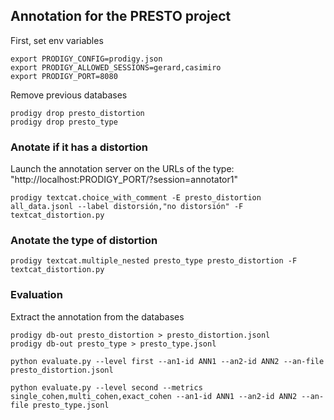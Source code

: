
## Annotation for the PRESTO project

First, set env variables

```
export PRODIGY_CONFIG=prodigy.json
export PRODIGY_ALLOWED_SESSIONS=gerard,casimiro
export PRODIGY_PORT=8080
```

Remove previous databases 

```
prodigy drop presto_distortion
prodigy drop presto_type
```
### Anotate if it has a distortion
Launch the annotation server on the URLs of the type: "http://localhost:PRODIGY_PORT/?session=annotator1"
```
prodigy textcat.choice_with_comment -E presto_distortion all_data.jsonl --label distorsión,"no distorsión" -F textcat_distortion.py
```
### Anotate the type of distortion

```
prodigy textcat.multiple_nested presto_type presto_distortion -F textcat_distortion.py
```

### Evaluation
Extract the annotation from the databases

```
prodigy db-out presto_distortion > presto_distortion.jsonl
prodigy db-out presto_type > presto_type.jsonl
```

```
python evaluate.py --level first --an1-id ANN1 --an2-id ANN2 --an-file presto_distortion.jsonl

python evaluate.py --level second --metrics single_cohen,multi_cohen,exact_cohen --an1-id ANN1 --an2-id ANN2 --an-file presto_type.jsonl
```